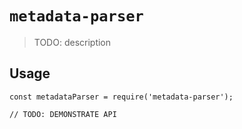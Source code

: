 # `metadata-parser`

> TODO: description

## Usage

```
const metadataParser = require('metadata-parser');

// TODO: DEMONSTRATE API
```
